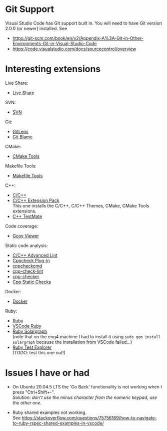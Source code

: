 # Git Support

Visual Studio Code has Git support built in.  You will need to have Git version 2.0.0 (or newer) installed.
See
* https://git-scm.com/book/en/v2/Appendix-A%3A-Git-in-Other-Environments-Git-in-Visual-Studio-Code
* https://code.visualstudio.com/docs/sourcecontrol/overview

# Interesting extensions

Live Share:

* [Live Share](https://code.visualstudio.com/learn/collaboration/live-share)

SVN:

* [SVN](https://marketplace.visualstudio.com/items?itemName=johnstoncode.svn-scm)

Git:

* [GitLens](https://marketplace.visualstudio.com/items?itemName=eamodio.gitlens)
* [Git Blame](https://marketplace.visualstudio.com/items?itemName=waderyan.gitblame)

CMake:

* [CMake Tools](https://marketplace.visualstudio.com/items?itemName=ms-vscode.cmake-tools)

Makefile Tools:

* [Makefile Tools](https://marketplace.visualstudio.com/items?itemName=ms-vscode.makefile-tools)

C++:

* [C/C++](https://marketplace.visualstudio.com/items?itemName=ms-vscode.cpptools)
* [C/C++ Extension Pack](https://marketplace.visualstudio.com/items?itemName=ms-vscode.cpptools-extension-pack)<br>
This one installs the C/C++, C/C++ Themes, CMake, CMake Tools extensions.
* [C++ TestMate](https://marketplace.visualstudio.com/items?itemName=matepek.vscode-catch2-test-adapter)

Code coverage:

* [Gcov Viewer](https://marketplace.visualstudio.com/items?itemName=JacquesLucke.gcov-viewer)

Static code analysis:

* [C/C++ Advanced Lint](https://marketplace.visualstudio.com/items?itemName=jbenden.c-cpp-flylint)
* [Cppcheck Plug-in](https://marketplace.visualstudio.com/items?itemName=NathanJ.cppcheck-plugin)
* [cppcheckcmd](https://marketplace.visualstudio.com/items?itemName=ronzhong.cppcheckcmd)
* [cpp-check-lint](https://marketplace.visualstudio.com/items?itemName=QiuMingGe.cpp-check-lint)
* [cpp-checker](https://marketplace.visualstudio.com/items?itemName=eBikeLabs.cpp-checker)
* [Cpp Static Checks](https://marketplace.visualstudio.com/items?itemName=NathanJ.cpp-tools-plugin)

Docker:

* [Docker](https://marketplace.visualstudio.com/items?itemName=ms-azuretools.vscode-docker)

Ruby:

* [Ruby](https://marketplace.visualstudio.com/items?itemName=rebornix.Ruby)
* [VSCode Ruby](https://marketplace.visualstudio.com/items?itemName=wingrunr21.vscode-ruby)
* [Ruby Solargraph](https://marketplace.visualstudio.com/items?itemName=castwide.solargraph)<br>
  (note that on the eng4 machine I had to install it using `sudo gem install solargraph` because the installation from VSCode failed...)
* [Ruby Test Explorer](https://marketplace.visualstudio.com/items?itemName=connorshea.vscode-ruby-test-adapter)<br>
  (TODO: test this one out!)

# Issues I have or had

* On Ubuntu 20.04.5 LTS the 'Go Back' functionality is not working when I press "Ctrl+Shift+-".<br>
  *Solution: don't use the minus character from the numeric keypad, use the other one.*

* Ruby shared examples not working.  
  See https://stackoverflow.com/questions/75756169/how-to-navigate-to-ruby-rspec-shared-examples-in-vscode/